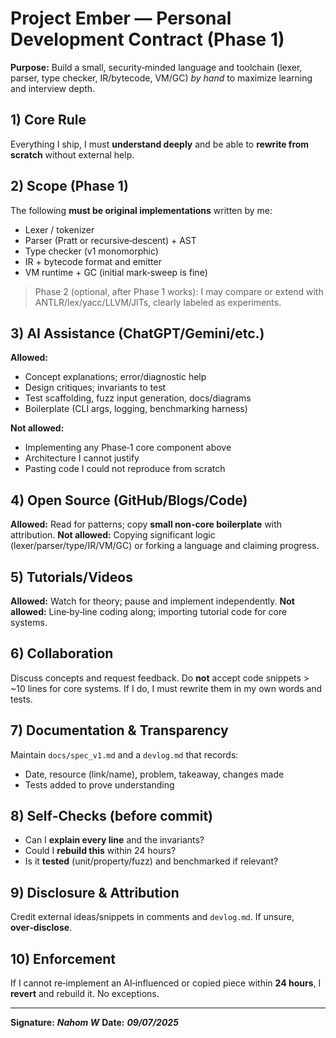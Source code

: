 # Project Ember — Personal Development Contract (Phase 1)

**Purpose:** Build a small, security‑minded language and toolchain (lexer, parser, type checker, IR/bytecode, VM/GC) _by hand_ to maximize learning and interview depth.

## 1) Core Rule

Everything I ship, I must **understand deeply** and be able to **rewrite from scratch** without external help.

## 2) Scope (Phase 1)

The following **must be original implementations** written by me:

- Lexer / tokenizer
- Parser (Pratt or recursive‑descent) + AST
- Type checker (v1 monomorphic)
- IR + bytecode format and emitter
- VM runtime + GC (initial mark‑sweep is fine)

> Phase 2 (optional, after Phase 1 works): I may compare or extend with ANTLR/lex/yacc/LLVM/JITs, clearly labeled as experiments.

## 3) AI Assistance (ChatGPT/Gemini/etc.)

**Allowed:**

- Concept explanations; error/diagnostic help
- Design critiques; invariants to test
- Test scaffolding, fuzz input generation, docs/diagrams
- Boilerplate (CLI args, logging, benchmarking harness)

**Not allowed:**

- Implementing any Phase‑1 core component above
- Architecture I cannot justify
- Pasting code I could not reproduce from scratch

## 4) Open Source (GitHub/Blogs/Code)

**Allowed:** Read for patterns; copy **small non‑core boilerplate** with attribution.
**Not allowed:** Copying significant logic (lexer/parser/type/IR/VM/GC) or forking a language and claiming progress.

## 5) Tutorials/Videos

**Allowed:** Watch for theory; pause and implement independently.
**Not allowed:** Line‑by‑line coding along; importing tutorial code for core systems.

## 6) Collaboration

Discuss concepts and request feedback. Do **not** accept code snippets > ~10 lines for core systems. If I do, I must rewrite them in my own words and tests.

## 7) Documentation & Transparency

Maintain `docs/spec_v1.md` and a `devlog.md` that records:

- Date, resource (link/name), problem, takeaway, changes made
- Tests added to prove understanding

## 8) Self‑Checks (before commit)

- Can I **explain every line** and the invariants?
- Could I **rebuild this** within 24 hours?
- Is it **tested** (unit/property/fuzz) and benchmarked if relevant?

## 9) Disclosure & Attribution

Credit external ideas/snippets in comments and `devlog.md`. If unsure, **over‑disclose**.

## 10) Enforcement

If I cannot re‑implement an AI‑influenced or copied piece within **24 hours**, I **revert** and rebuild it. No exceptions.

---

**Signature:** **_Nahom W_** **Date:** **_09/07/2025_**
